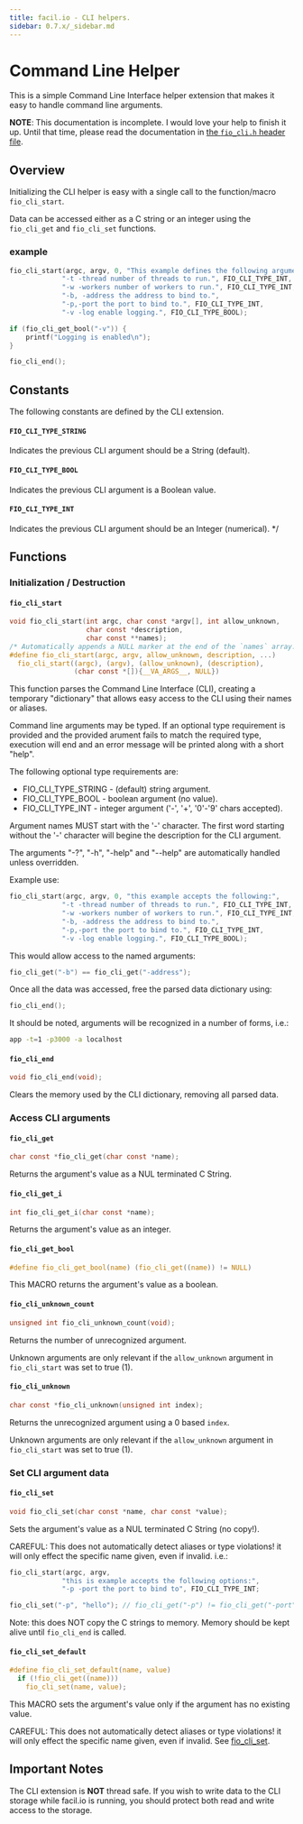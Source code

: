 ```yaml
---
title: facil.io - CLI helpers.
sidebar: 0.7.x/_sidebar.md
---
```

# Command Line Helper

This is a simple Command Line Interface helper extension that makes it easy to handle command line arguments.

**NOTE**: This documentation is incomplete. I would love your help to finish it up. Until that time, please read the documentation in [the `fio_cli.h` header file](https://github.com/boazsegev/facil.io/blob/master/lib/facil/cli/fio_cli.h).

## Overview

Initializing the CLI helper is easy with a single call to the function/macro `fio_cli_start`.

Data can be accessed either as a C string or an integer using the `fio_cli_get` and `fio_cli_set` functions.

### example

```c
fio_cli_start(argc, argv, 0, "This example defines the following arguments:",
             "-t -thread number of threads to run.", FIO_CLI_TYPE_INT,
             "-w -workers number of workers to run.", FIO_CLI_TYPE_INT,
             "-b, -address the address to bind to.",
             "-p,-port the port to bind to.", FIO_CLI_TYPE_INT,
             "-v -log enable logging.", FIO_CLI_TYPE_BOOL);

if (fio_cli_get_bool("-v")) {
    printf("Logging is enabled\n");
}

fio_cli_end();
```

## Constants

The following constants are defined by the CLI extension.

#### `FIO_CLI_TYPE_STRING`

Indicates the previous CLI argument should be a String (default).

#### `FIO_CLI_TYPE_BOOL`

Indicates the previous CLI argument is a Boolean value.

#### `FIO_CLI_TYPE_INT`

Indicates the previous CLI argument should be an Integer (numerical). */

## Functions

### Initialization / Destruction

#### `fio_cli_start`

```c
void fio_cli_start(int argc, char const *argv[], int allow_unknown,
                   char const *description,
                   char const **names);
/* Automatically appends a NULL marker at the end of the `names` array. */
#define fio_cli_start(argc, argv, allow_unknown, description, ...)             \
  fio_cli_start((argc), (argv), (allow_unknown), (description),                \
                (char const *[]){__VA_ARGS__, NULL})
```
This function parses the Command Line Interface (CLI), creating a temporary "dictionary" that allows easy access to the CLI using their names or aliases.

Command line arguments may be typed. If an optional type requirement is provided and the provided arument fails to match the required type, execution will end and an error message will be printed along with a short "help".

The following optional type requirements are:

* FIO_CLI_TYPE_STRING - (default) string argument.
* FIO_CLI_TYPE_BOOL   - boolean argument (no value).
* FIO_CLI_TYPE_INT    - integer argument ('-', '+', '0'-'9' chars accepted).


Argument names MUST start with the '-' character. The first word starting
without the '-' character will begine the description for the CLI argument.

The arguments "-?", "-h", "-help" and "--help" are automatically handled
unless overridden.

Example use:

```c
fio_cli_start(argc, argv, 0, "this example accepts the following:",
             "-t -thread number of threads to run.", FIO_CLI_TYPE_INT,
             "-w -workers number of workers to run.", FIO_CLI_TYPE_INT,
             "-b, -address the address to bind to.",
             "-p,-port the port to bind to.", FIO_CLI_TYPE_INT,
             "-v -log enable logging.", FIO_CLI_TYPE_BOOL);
 ```

This would allow access to the named arguments:

```c
fio_cli_get("-b") == fio_cli_get("-address");
```

Once all the data was accessed, free the parsed data dictionary using:

```c
fio_cli_end();
```
It should be noted, arguments will be recognized in a number of forms, i.e.:

```bash
app -t=1 -p3000 -a localhost
```

#### `fio_cli_end`

```c
void fio_cli_end(void);
```

Clears the memory used by the CLI dictionary, removing all parsed data.

### Access CLI arguments

#### `fio_cli_get`

```c
char const *fio_cli_get(char const *name);
```

Returns the argument's value as a NUL terminated C String.

#### `fio_cli_get_i`

```c
int fio_cli_get_i(char const *name);
```

Returns the argument's value as an integer.

#### `fio_cli_get_bool`

```c
#define fio_cli_get_bool(name) (fio_cli_get((name)) != NULL)
```

This MACRO returns the argument's value as a boolean.

#### `fio_cli_unknown_count`

```c
unsigned int fio_cli_unknown_count(void);
```

Returns the number of unrecognized argument.

Unknown arguments are only relevant if the `allow_unknown` argument in `fio_cli_start` was set to true (1).

#### `fio_cli_unknown`

```c
char const *fio_cli_unknown(unsigned int index);
```

Returns the unrecognized argument using a 0 based `index`.

Unknown arguments are only relevant if the `allow_unknown` argument in `fio_cli_start` was set to true (1).

### Set CLI argument data


#### `fio_cli_set`

```c
void fio_cli_set(char const *name, char const *value);
```

Sets the argument's value as a NUL terminated C String (no copy!).

CAREFUL: This does not automatically detect aliases or type violations! it will only effect the specific name given, even if invalid. i.e.:

```c
fio_cli_start(argc, argv,
             "this is example accepts the following options:",
             "-p -port the port to bind to", FIO_CLI_TYPE_INT;

fio_cli_set("-p", "hello"); // fio_cli_get("-p") != fio_cli_get("-port");
```

Note: this does NOT copy the C strings to memory. Memory should be kept alive until `fio_cli_end` is called.

#### `fio_cli_set_default`

```c
#define fio_cli_set_default(name, value)                                       \
  if (!fio_cli_get((name)))                                                    \
    fio_cli_set(name, value);
```

This MACRO sets the argument's value only if the argument has no existing value.

CAREFUL: This does not automatically detect aliases or type violations! it will only effect the specific name given, even if invalid. See [fio_cli_set](#fio_cli_set).

## Important Notes

The CLI extension is **NOT** thread safe. If you wish to write data to the CLI storage while facil.io is running, you should protect both read and write access to the storage.
